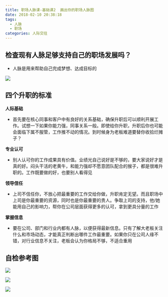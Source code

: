 ```yaml
---
title: 职场人脉课-基础课2  画出你的职场人脉图
date: 2018-02-10 20:38:18
tags: 
  - 人脉
  - 职场
categories: 人际交往
---
```


检查现有人脉足够支持自己的职场发展吗？
---

- 人脉是用来帮助自己完成梦想、达成目标的

![](https://medias.zaih.com/1fdafb622985f6b8f81a33ad0713_1125x1201.jpg)

<!--more-->

四个升职的标准
---

**人际基础**

- 首先要在核心同事和客户中有良好的关系基础，确保升职后可以顺利开展工作。试想一下如果你能力强，同事关系一般。即使给你升职，升职后你也可能会面临下属不服管，工作推不动的情况。到时候身为老板难道要替你收拾烂摊子？

**专业认可**

- 别人认可你的工作成果具有价值。业绩光自己说好是不够的，要大家说好才是真的好。闷头干活的老黄牛，和能力强却不愿意团队配合的猴子，都是很难升职的。工作既要做的好，也要别人看得见

**领导信任**

- 上司不信任你，不放心把最重要的工作交给你做，升职肯定无望。而且职场中上司是你最重要的资源，同时也是你最重要的贵人。争取上司的支持，他/她能用自己的影响力，帮你在公司层面获得更多的认可，拿到更具分量的工作

**掌握信息**

- 要在公司、部门和行业内都有人脉，以便获得最新信息。只有了解大老板关注什么和市场动态，才能真正判断出哪件工作最重要。如果你只在公司人缘不错，对行业信息不关注，老板会认为你格局不够，不适合重用

自检参考图
---

![](https://medias.zaih.com/02f7bd328f0ae768f83824d8836a_1125x3571.jpg)

![](https://medias.zaih.com/02f7bd328f0ae768f83824d8836a_1125x3571.jpg)

![](https://medias.zaih.com/02f7bd328f0ae768f83824d8836a_1125x3571.jpg)

